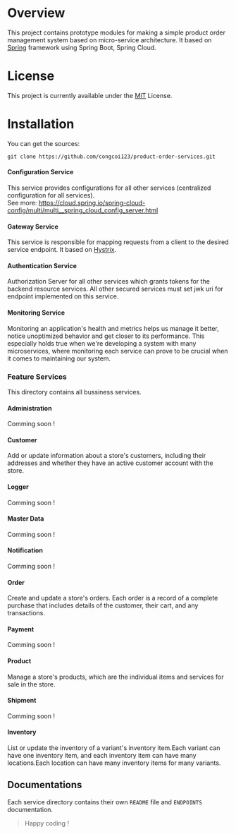 # Overview
This project contains prototype modules for making a simple product order management system based on micro-service architecture. It based on [Spring](https://spring.io/) framework using Spring Boot, Spring Cloud.

# License
This project is currently available under the [MIT](https://github.com/congcoi123/product-order-services/blob/master/LICENSE) License.

# Installation
You can get the sources:
```
git clone https://github.com/congcoi123/product-order-services.git
```



#### Configuration Service
This service provides configurations for all other services (centralized configuration for all services).  
See more: https://cloud.spring.io/spring-cloud-config/multi/multi__spring_cloud_config_server.html

#### Gateway Service
This service is responsible for mapping requests from a client to the desired service endpoint. It based on [Hystrix](https://github.com/Netflix/Hystrix). 

#### Authentication Service
Authorization Server for all other services which grants tokens for the backend resource services. All other secured services must set jwk uri for endpoint implemented on this service.

#### Monitoring Service
Monitoring an application's health and metrics helps us manage it better, notice unoptimized behavior and get closer to its performance. This especially holds true when we're developing a system with many microservices, where monitoring each service can prove to be crucial when it comes to maintaining our system.

### Feature Services
This directory contains all bussiness services.

#### Administration
Comming soon !

#### Customer
Add or update information about a store's customers, including their addresses and whether they have an active customer account with the store.

#### Logger
Comming soon !

#### Master Data
Comming soon !

#### Notification
Comming soon !

#### Order
Create and update a store's orders. Each order is a record of a complete purchase that includes details of the customer, their cart, and any transactions.

#### Payment
Comming soon !

#### Product
Manage a store's products, which are the individual items and services for sale in the store.

#### Shipment
Comming soon !

#### Inventory
List or update the inventory of a variant's inventory item.Each variant can have one inventory item, and each inventory item can have many locations.Each location can have many inventory items for many variants.



## Documentations
Each service directory contains their own `README` file and `ENDPOINTS` documentation.

> Happy coding !
